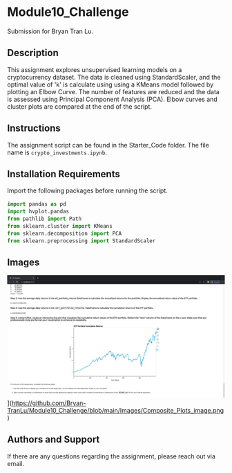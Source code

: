 # Module10_Challenge
Submission for Bryan Tran Lu.

## Description
This assignment explores unsupervised learning models on a cryptocurrency dataset. The data is cleaned using StandardScaler, and the optimal value of 'k' is calculate using using a KMeans model followed by plotting an Elbow Curve. The number of features are reduced and the data is assessed using Principal Component Analysis (PCA). Elbow curves and cluster plots are compared at the end of the script.

## Instructions
The assignment script can be found in the Starter_Code folder. The file name is `crypto_investments.ipynb`.

## Installation Requirements
Import the following packages before running the script.
```python
import pandas as pd
import hvplot.pandas
from pathlib import Path
from sklearn.cluster import KMeans
from sklearn.decomposition import PCA
from sklearn.preprocessing import StandardScaler
```

## Images


![Image Link](https://github.com/Bryan-TranLu/Module07_Challenge/blob/main/Voila%20Screenshot.png)](https://github.com/Bryan-TranLu/Module10_Challenge/blob/main/Images/Composite_Plots_image.png)

## Authors and Support
If there are any questions regarding the assignment, please reach out via email.
